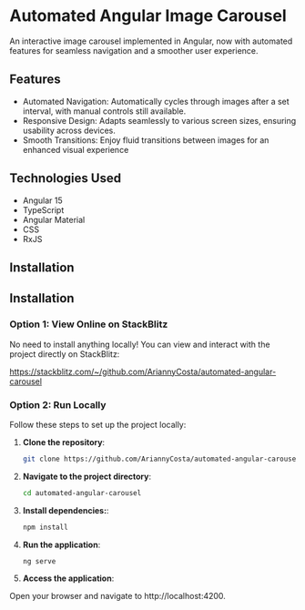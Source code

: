 # Automated Angular Image Carousel

An interactive image carousel implemented in Angular, now with automated features for seamless navigation and a smoother user experience.

## Features

- Automated Navigation: Automatically cycles through images after a set interval, with manual controls still available.
- Responsive Design: Adapts seamlessly to various screen sizes, ensuring usability across devices.
- Smooth Transitions: Enjoy fluid transitions between images for an enhanced visual experience

## Technologies Used

- Angular 15
- TypeScript
- Angular Material
- CSS
- RxJS

## Installation
## Installation

### Option 1: View Online on StackBlitz
No need to install anything locally! You can view and interact with the project directly on StackBlitz:

https://stackblitz.com/~/github.com/AriannyCosta/automated-angular-carousel

### Option 2: Run Locally
Follow these steps to set up the project locally:

1. **Clone the repository**:
   ```bash
   git clone https://github.com/AriannyCosta/automated-angular-carousel.git

2. **Navigate to the project directory**:
   ```bash
   cd automated-angular-carousel

3. **Install dependencies:**:
   ```bash
   npm install

2. **Run the application**:
   ```bash
   ng serve


2. **Access the application**: 

Open your browser and navigate to http://localhost:4200.
